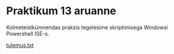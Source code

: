 # Praktikum 13 aruanne
Kolmeteistkümnendas praksis tegelesime skriptimisega Windowsi Powershell ISE-s.

[tulemus.txt](https://github.com/armeig/opsys_praktikumid_armei_grete/files/13686918/tulemus.txt)

